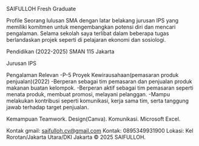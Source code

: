 SAIFULLOH
Fresh Graduate

Profile
Seorang lulusan SMA dengan latar belakang 
jurusan IPS yang memiliki komitmen untuk 
mengembangkan potensi diri dan mencari pengalaman.
Selama sekolah saya terlibat dalam beberapa tugas 
berlandaskan projek seperti di pelajaran ekonomi
dan sosiologi.

Pendidikan
(2022-2025) SMAN 115 Jakarta

Jurusan IPS

Pengalaman Relevan
-P-5 Proyek Kewirausahaan(pemasaran produk penjualan)(2022)
-Berperan sebagai tim pemasaran dan penjualan produk makanan buatan kelompok.
-Berperan aktif sebagai tim pemasaran seperti menata produk, membuat promosi, melayani pelanggan.
-Mampu melakukan kontribusi seperti komunikasi, kerja sama tim, serta tanggung jawab terhadap target penjualan.

Kemampuan
Teamwork.
Design(Canva).
Komunikasi.
Microsoft Excel.

Kontak
gmail: saifulloh.cv@gmail.com
Kontak: 0895349931900
Lokasi: Kel Rorotan/Jakarta Utara/DKI Jakarta
© 2025 SAIFULLOH.
